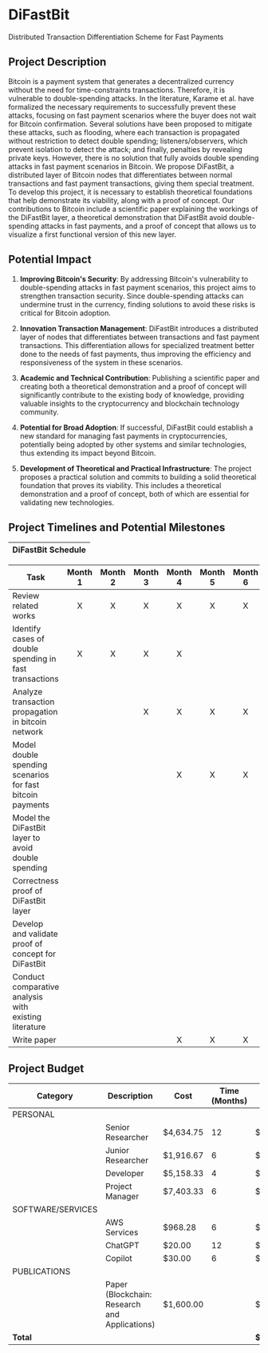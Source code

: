 # DiFastBit

Distributed Transaction Differentiation Scheme for Fast Payments

## Project Description

Bitcoin is a payment system that generates a decentralized currency without the need for time-constraints transactions. Therefore, it is vulnerable to double-spending attacks. In the literature, Karame et al. have formalized the necessary requirements to successfully prevent these attacks, focusing on fast payment scenarios where the buyer does not wait for Bitcoin confirmation. Several solutions have been proposed to mitigate these attacks, such as flooding, where each transaction is propagated without restriction to detect double spending; listeners/observers, which prevent isolation to detect the attack; and finally, penalties by revealing private keys. However, there is no solution that fully avoids double spending attacks in fast payment scenarios in Bitcoin. We propose DiFastBit, a distributed layer of Bitcoin nodes that differentiates between normal transactions and fast payment transactions, giving them special treatment. To develop this project, it is necessary to establish theoretical foundations that help demonstrate its viability, along with a proof of concept. Our contributions to Bitcoin include a scientific paper explaining the workings of the DiFastBit layer, a theoretical demonstration that DiFastBit avoid double-spending attacks in fast payments, and a proof of concept that allows us to visualize a first functional version of this new layer.

## Potential Impact

1. **Improving Bitcoin's Security**: By addressing Bitcoin's vulnerability to double-spending attacks in fast payment scenarios, this project aims to strengthen transaction security. Since double-spending attacks can undermine trust in the currency, finding solutions to avoid these risks is critical for Bitcoin adoption.

2. **Innovation Transaction Management**: DiFastBit introduces a distributed layer of nodes that differentiates between transactions and fast payment transactions. This differentiation allows for specialized treatment better done to the needs of fast payments, thus improving the efficiency and responsiveness of the system in these scenarios.

3. **Academic and Technical Contribution**: Publishing a scientific paper and creating both a theoretical demonstration and a proof of concept will significantly contribute to the existing body of knowledge, providing valuable insights to the cryptocurrency and blockchain technology community.

4. **Potential for Broad Adoption**: If successful, DiFastBit could establish a new standard for managing fast payments in cryptocurrencies, potentially being adopted by other systems and similar technologies, thus extending its impact beyond Bitcoin.

5. **Development of Theoretical and Practical Infrastructure**: The project proposes a practical solution and commits to building  a solid theoretical foundation that proves its viability. This includes a theoretical demonstration and a proof of concept, both of which are essential for validating new technologies.


## Project Timelines and Potential Milestones

| DiFastBit Schedule |
|---|

| Task | Month 1 | Month 2 | Month 3 | Month 4 | Month 5 | Month 6 | Month 7 | Month 8 | Month 9 | Month 10 | Month 11 | Month 12 |
| --- |:-:|:-:|:-:|:-:|:-:|:-:|:-:|:-:|:-:|:-:|:-:|:-:|
| Review related works | X | X | X | X | X | X |  |  |  |  |  |  |
| Identify cases of double spending in fast transactions | X | X | X | X |  |  |  |  |  |  |  |  |
| Analyze transaction propagation in bitcoin network  |  |  | X | X | X | X |  |  |  |  |  |  |
| Model double spending scenarios for fast bitcoin payments |  |  |  | X | X | X | X | X | X |  |  |  |
| Model the DiFastBit layer to avoid double spending |  |  |  |  |  |  |  |  | X | X | X |  |
| Correctness proof of DiFastBit layer |  |  |  |  |  |  | X | X | X |  |  |  |
| Develop and validate proof of concept for DiFastBit |  |  |  |  |  |  | X | X | X | X |  |  |
| Conduct comparative analysis with existing literature |  |  |  |  |  |  | X | X |  |  |  |  |
| Write paper |  |  |  | X | X | X | X | X | X | X | X | X |

## Project Budget
| Category | Description                                           | Cost    | Time (Months) | Total       |
|----------|-------------------------------------------------------|-----------|---------------|-------------|
| PERSONAL |                                                       |           |               |             |
|          | Senior Researcher                                     | $4,634.75 | 12            | $55,617.00  |
|          | Junior Researcher                                     | $1,916.67 | 6             | $11,500.00  |
|          | Developer                                             | $5,158.33 | 4             | $20,633.33  |
|          | Project Manager                                       | $7,403.33 | 6             | $44,420.00  |
| SOFTWARE/SERVICES                                               |           |               |             |
|          | AWS Services                                          | $968.28   | 6             | $5,809.67   |
|          | ChatGPT                                               | $20.00    | 12            | $240.00     |
|          | Copilot                                               | $30.00    | 6             | $180.00     |
| PUBLICATIONS                                                    |           |               |             |
|          | Paper (Blockchain: Research and Applications)         | $1,600.00 |               | $1,600.00   |
| **Total**|                                                       |           |               | **$140,000.00** |
